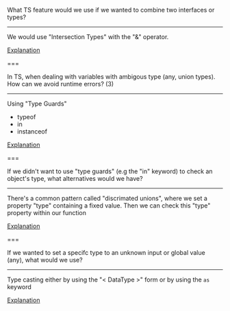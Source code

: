 What TS feature would we use if we wanted to combine two interfaces or types?

---

We would use "Intersection Types" with the "&" operator.

[Explanation](https://github.com/Andrew4d3/typescript-maxi-course/blob/main/sections/section06/intersection/main.ts)

===

In TS, when dealing with variables with ambigous type (any, union types). How can we avoid runtime errors? (3)

---

Using "Type Guards"

-  typeof
-  in
-  instanceof

[Explanation](https://github.com/Andrew4d3/typescript-maxi-course/blob/main/sections/section06/guards/main.ts)

===

If we didn't want to use "type guards" (e.g the "in" keyword) to check an object's type, what alternatives would we have?

---

There's a common pattern called "discrimated unions", where we set a property "type" containing a fixed value. Then we can check this "type" property within our function

[Explanation](https://github.com/Andrew4d3/typescript-maxi-course/blob/main/sections/section06/disc/main.ts)

===

If we wanted to set a specifc type to an unknown input or global value (any), what would we use?

---

Type casting either by using the "< DataType >" form or by using the `as` keyword

[Explanation](https://github.com/Andrew4d3/typescript-maxi-course/blob/main/sections/section06/casting/main.ts)
